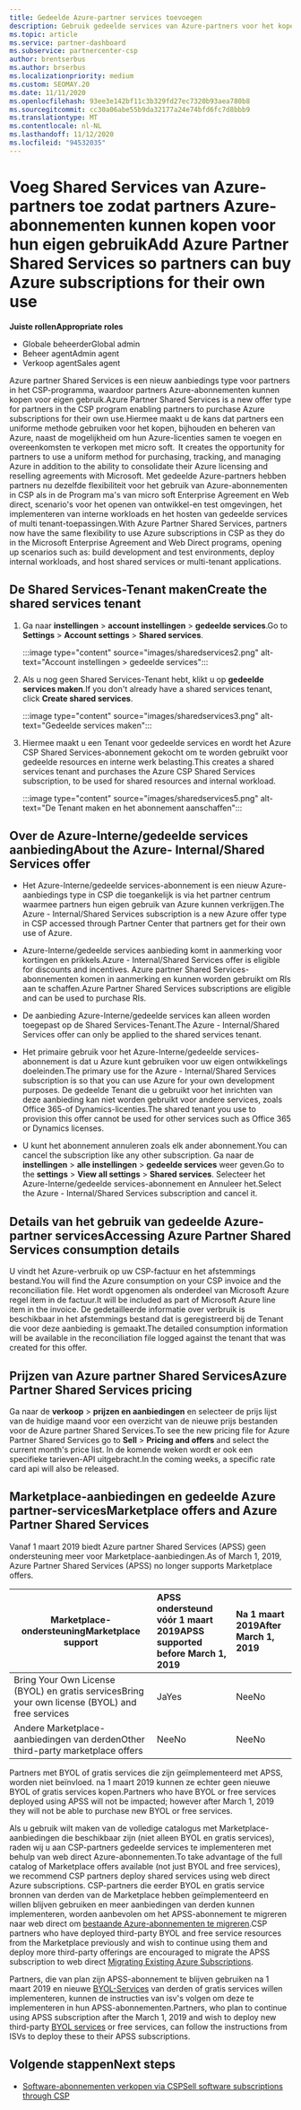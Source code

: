 ```yaml
---
title: Gedeelde Azure-partner services toevoegen
description: Gebruik gedeelde services van Azure-partners voor het kopen van Azure-abonnementen voor eigen gebruik en voor een uniforme methode om Azure te kopen, bij te houden en te beheren.
ms.topic: article
ms.service: partner-dashboard
ms.subservice: partnercenter-csp
author: brentserbus
ms.author: brserbus
ms.localizationpriority: medium
ms.custom: SEOMAY.20
ms.date: 11/11/2020
ms.openlocfilehash: 93ee3e142bf11c3b329fd27ec7320b93aea780b8
ms.sourcegitcommit: cc30a06abe55b9da32177a24e74bfd6fc7d8bbb9
ms.translationtype: MT
ms.contentlocale: nl-NL
ms.lasthandoff: 11/12/2020
ms.locfileid: "94532035"
---
```

# <a name="add-azure-partner-shared-services-so-partners-can-buy-azure-subscriptions-for-their-own-use"></a><span data-ttu-id="d51ca-103">Voeg Shared Services van Azure-partners toe zodat partners Azure-abonnementen kunnen kopen voor hun eigen gebruik</span><span class="sxs-lookup"><span data-stu-id="d51ca-103">Add Azure Partner Shared Services so partners can buy Azure subscriptions for their own use</span></span>

 
<span data-ttu-id="d51ca-104">**Juiste rollen**</span><span class="sxs-lookup"><span data-stu-id="d51ca-104">**Appropriate roles**</span></span>

- <span data-ttu-id="d51ca-105">Globale beheerder</span><span class="sxs-lookup"><span data-stu-id="d51ca-105">Global admin</span></span>
- <span data-ttu-id="d51ca-106">Beheer agent</span><span class="sxs-lookup"><span data-stu-id="d51ca-106">Admin agent</span></span>
- <span data-ttu-id="d51ca-107">Verkoop agent</span><span class="sxs-lookup"><span data-stu-id="d51ca-107">Sales agent</span></span>

<span data-ttu-id="d51ca-108">Azure partner Shared Services is een nieuw aanbiedings type voor partners in het CSP-programma, waardoor partners Azure-abonnementen kunnen kopen voor eigen gebruik.</span><span class="sxs-lookup"><span data-stu-id="d51ca-108">Azure Partner Shared Services is a new offer type for partners in the CSP program enabling partners to purchase Azure subscriptions for their own use.</span></span><span data-ttu-id="d51ca-109">Hiermee maakt u de kans dat partners een uniforme methode gebruiken voor het kopen, bijhouden en beheren van Azure, naast de mogelijkheid om hun Azure-licenties samen te voegen en overeenkomsten te verkopen met micro soft.</span><span class="sxs-lookup"><span data-stu-id="d51ca-109">  It creates the opportunity for partners to use a uniform method for purchasing, tracking, and managing Azure in addition to the ability to consolidate their Azure licensing and reselling agreements with Microsoft.</span></span> <span data-ttu-id="d51ca-110">Met gedeelde Azure-partners hebben partners nu dezelfde flexibiliteit voor het gebruik van Azure-abonnementen in CSP als in de Program ma's van micro soft Enterprise Agreement en Web direct, scenario's voor het openen van ontwikkel-en test omgevingen, het implementeren van interne workloads en het hosten van gedeelde services of multi tenant-toepassingen.</span><span class="sxs-lookup"><span data-stu-id="d51ca-110">With Azure Partner Shared Services, partners now have the same flexibility to use Azure subscriptions in CSP as they do in the Microsoft Enterprise Agreement and Web Direct programs, opening up scenarios such as:  build development and test environments, deploy internal workloads, and host shared services or multi-tenant applications.</span></span>  

## <a name="create-the-shared-services-tenant"></a><span data-ttu-id="d51ca-111">De Shared Services-Tenant maken</span><span class="sxs-lookup"><span data-stu-id="d51ca-111">Create the shared services tenant</span></span>

1. <span data-ttu-id="d51ca-112">Ga naar **instellingen**  >  **account instellingen**  >  **gedeelde services**.</span><span class="sxs-lookup"><span data-stu-id="d51ca-112">Go to **Settings** > **Account settings** > **Shared services**.</span></span>

   :::image type="content" source="images/sharedservices2.png" alt-text="Account instellingen > gedeelde services":::

2. <span data-ttu-id="d51ca-114">Als u nog geen Shared Services-Tenant hebt, klikt u op **gedeelde services maken**.</span><span class="sxs-lookup"><span data-stu-id="d51ca-114">If you don't already have a shared services tenant, click **Create shared services**.</span></span>

   :::image type="content" source="images/sharedservices3.png" alt-text="Gedeelde services maken":::

3. <span data-ttu-id="d51ca-116">Hiermee maakt u een Tenant voor gedeelde services en wordt het Azure CSP Shared Services-abonnement gekocht om te worden gebruikt voor gedeelde resources en interne werk belasting.</span><span class="sxs-lookup"><span data-stu-id="d51ca-116">This creates a shared services tenant and purchases the Azure CSP Shared Services subscription, to be used for shared resources and internal workload.</span></span>

   :::image type="content" source="images/sharedservices5.png" alt-text="De Tenant maken en het abonnement aanschaffen":::

## <a name="about-the-azure--internalshared-services-offer"></a><span data-ttu-id="d51ca-118">Over de Azure-Interne/gedeelde services aanbieding</span><span class="sxs-lookup"><span data-stu-id="d51ca-118">About the Azure- Internal/Shared Services offer</span></span>

- <span data-ttu-id="d51ca-119">Het Azure-Interne/gedeelde services-abonnement is een nieuw Azure-aanbiedings type in CSP die toegankelijk is via het partner centrum waarmee partners hun eigen gebruik van Azure kunnen verkrijgen.</span><span class="sxs-lookup"><span data-stu-id="d51ca-119">The Azure - Internal/Shared Services subscription is a new Azure offer type in CSP accessed through Partner Center that partners get for their own use of Azure.</span></span>

- <span data-ttu-id="d51ca-120">Azure-Interne/gedeelde services aanbieding komt in aanmerking voor kortingen en prikkels.</span><span class="sxs-lookup"><span data-stu-id="d51ca-120">Azure - Internal/Shared Services offer is eligible for discounts and incentives.</span></span>  <span data-ttu-id="d51ca-121">Azure partner Shared Services-abonnementen komen in aanmerking en kunnen worden gebruikt om RIs aan te schaffen.</span><span class="sxs-lookup"><span data-stu-id="d51ca-121">Azure Partner Shared Services subscriptions are eligible and can be used to purchase RIs.</span></span>

- <span data-ttu-id="d51ca-122">De aanbieding Azure-Interne/gedeelde services kan alleen worden toegepast op de Shared Services-Tenant.</span><span class="sxs-lookup"><span data-stu-id="d51ca-122">The Azure - Internal/Shared Services offer can only be applied to the shared services tenant.</span></span>

- <span data-ttu-id="d51ca-123">Het primaire gebruik voor het Azure-Interne/gedeelde services-abonnement is dat u Azure kunt gebruiken voor uw eigen ontwikkelings doeleinden.</span><span class="sxs-lookup"><span data-stu-id="d51ca-123">The primary use for the Azure - Internal/Shared Services subscription is so that you can use Azure for your own development purposes.</span></span> <span data-ttu-id="d51ca-124">De gedeelde Tenant die u gebruikt voor het inrichten van deze aanbieding kan niet worden gebruikt voor andere services, zoals Office 365-of Dynamics-licenties.</span><span class="sxs-lookup"><span data-stu-id="d51ca-124">The shared tenant you use to provision this offer cannot be used for other services such as Office 365 or Dynamics licenses.</span></span>

- <span data-ttu-id="d51ca-125">U kunt het abonnement annuleren zoals elk ander abonnement.</span><span class="sxs-lookup"><span data-stu-id="d51ca-125">You can cancel the subscription like any other subscription.</span></span> <span data-ttu-id="d51ca-126">Ga naar de **instellingen**  >  **alle instellingen**  >  **gedeelde services** weer geven.</span><span class="sxs-lookup"><span data-stu-id="d51ca-126">Go to the **settings** > **View all settings** > **Shared services**.</span></span> <span data-ttu-id="d51ca-127">Selecteer het Azure-Interne/gedeelde services-abonnement en Annuleer het.</span><span class="sxs-lookup"><span data-stu-id="d51ca-127">Select the Azure - Internal/Shared Services subscription and cancel it.</span></span>

## <a name="accessing-azure-partner-shared-services-consumption-details"></a><span data-ttu-id="d51ca-128">Details van het gebruik van gedeelde Azure-partner services</span><span class="sxs-lookup"><span data-stu-id="d51ca-128">Accessing Azure Partner Shared Services consumption details</span></span>

<span data-ttu-id="d51ca-129">U vindt het Azure-verbruik op uw CSP-factuur en het afstemmings bestand.</span><span class="sxs-lookup"><span data-stu-id="d51ca-129">You will find the Azure consumption on your CSP invoice and the reconciliation file.</span></span> <span data-ttu-id="d51ca-130">Het wordt opgenomen als onderdeel van Microsoft Azure regel item in de factuur.</span><span class="sxs-lookup"><span data-stu-id="d51ca-130">It will be included as part of Microsoft Azure line item in the invoice.</span></span> <span data-ttu-id="d51ca-131">De gedetailleerde informatie over verbruik is beschikbaar in het afstemmings bestand dat is geregistreerd bij de Tenant die voor deze aanbieding is gemaakt.</span><span class="sxs-lookup"><span data-stu-id="d51ca-131">The detailed consumption information will be available in the reconciliation file logged against the tenant that was created for this offer.</span></span>

## <a name="azure-partner-shared-services-pricing"></a><span data-ttu-id="d51ca-132">Prijzen van Azure partner Shared Services</span><span class="sxs-lookup"><span data-stu-id="d51ca-132">Azure Partner Shared Services pricing</span></span>

<span data-ttu-id="d51ca-133">Ga naar de **verkoop**  >  **prijzen en aanbiedingen** en selecteer de prijs lijst van de huidige maand voor een overzicht van de nieuwe prijs bestanden voor de Azure partner Shared Services.</span><span class="sxs-lookup"><span data-stu-id="d51ca-133">To see the new pricing file for Azure Partner Shared Services go to **Sell** > **Pricing and offers** and select the current month's price list.</span></span> <span data-ttu-id="d51ca-134">In de komende weken wordt er ook een specifieke tarieven-API uitgebracht.</span><span class="sxs-lookup"><span data-stu-id="d51ca-134">In the coming weeks, a specific rate card api will also be released.</span></span>

## <a name="marketplace-offers-and-azure-partner-shared-services"></a><span data-ttu-id="d51ca-135">Marketplace-aanbiedingen en gedeelde Azure partner-services</span><span class="sxs-lookup"><span data-stu-id="d51ca-135">Marketplace offers and Azure Partner Shared Services</span></span>

<span data-ttu-id="d51ca-136">Vanaf 1 maart 2019 biedt Azure partner Shared Services (APSS) geen ondersteuning meer voor Marketplace-aanbiedingen.</span><span class="sxs-lookup"><span data-stu-id="d51ca-136">As of March 1, 2019, Azure Partner Shared Services (APSS) no longer supports Marketplace offers.</span></span>

|<span data-ttu-id="d51ca-137">**Marketplace-ondersteuning**</span><span class="sxs-lookup"><span data-stu-id="d51ca-137">**Marketplace support**</span></span>   |<span data-ttu-id="d51ca-138">**APSS ondersteund vóór 1 maart 2019**</span><span class="sxs-lookup"><span data-stu-id="d51ca-138">**APSS supported before March 1, 2019**</span></span>|<span data-ttu-id="d51ca-139">**Na 1 maart 2019**</span><span class="sxs-lookup"><span data-stu-id="d51ca-139">**After March 1, 2019**</span></span>|
|---------------------------|:----------------------------|:-------------------|
|<span data-ttu-id="d51ca-140">Bring Your Own License (BYOL) en gratis services</span><span class="sxs-lookup"><span data-stu-id="d51ca-140">Bring your own license (BYOL) and free services</span></span>   | <span data-ttu-id="d51ca-141">Ja</span><span class="sxs-lookup"><span data-stu-id="d51ca-141">Yes</span></span>   | <span data-ttu-id="d51ca-142">Nee</span><span class="sxs-lookup"><span data-stu-id="d51ca-142">No</span></span>|
|<span data-ttu-id="d51ca-143">Andere Marketplace-aanbiedingen van derden</span><span class="sxs-lookup"><span data-stu-id="d51ca-143">Other third-party marketplace offers</span></span>   | <span data-ttu-id="d51ca-144">Nee</span><span class="sxs-lookup"><span data-stu-id="d51ca-144">No</span></span>   |<span data-ttu-id="d51ca-145">Nee</span><span class="sxs-lookup"><span data-stu-id="d51ca-145">No</span></span>|

<span data-ttu-id="d51ca-146">Partners met BYOL of gratis services die zijn geïmplementeerd met APSS, worden niet beïnvloed. na 1 maart 2019 kunnen ze echter geen nieuwe BYOL of gratis services kopen.</span><span class="sxs-lookup"><span data-stu-id="d51ca-146">Partners who have BYOL or free services deployed using APSS will not be impacted; however after March 1, 2019 they will not be able to purchase new BYOL or free services.</span></span>

<span data-ttu-id="d51ca-147">Als u gebruik wilt maken van de volledige catalogus met Marketplace-aanbiedingen die beschikbaar zijn (niet alleen BYOL en gratis services), raden wij u aan CSP-partners gedeelde services te implementeren met behulp van web direct Azure-abonnementen.</span><span class="sxs-lookup"><span data-stu-id="d51ca-147">To take advantage of the full catalog of Marketplace offers available (not just BYOL and free services), we recommend CSP partners deploy shared services using web direct Azure subscriptions.</span></span>  <span data-ttu-id="d51ca-148">CSP-partners die eerder BYOL en gratis service bronnen van derden van de Marketplace hebben geïmplementeerd en willen blijven gebruiken en meer aanbiedingen van derden kunnen implementeren, worden aanbevolen om het APSS-abonnement te migreren naar web direct om [bestaande Azure-abonnementen te migreren](/azure/cloud-solution-provider/migration/migration#migrating-existing-azure-subscriptions).</span><span class="sxs-lookup"><span data-stu-id="d51ca-148">CSP partners who have deployed third-party BYOL and free service resources from the Marketplace previously and wish to continue using them and deploy more third-party offerings are encouraged to migrate the APSS subscription to web direct [Migrating Existing Azure Subscriptions](/azure/cloud-solution-provider/migration/migration#migrating-existing-azure-subscriptions).</span></span>

<span data-ttu-id="d51ca-149">Partners, die van plan zijn APSS-abonnement te blijven gebruiken na 1 maart 2019 en nieuwe [BYOL-Services](https://azuremarketplace.microsoft.com/marketplace/apps?filters=byol) van derden of gratis services willen implementeren, kunnen de instructies van isv's volgen om deze te implementeren in hun APSS-abonnementen.</span><span class="sxs-lookup"><span data-stu-id="d51ca-149">Partners, who plan to continue using APSS subscription after the March 1, 2019 and wish to deploy new third-party [BYOL services](https://azuremarketplace.microsoft.com/marketplace/apps?filters=byol) or free services, can follow the instructions from ISVs to deploy these to their APSS subscriptions.</span></span>

## <a name="next-steps"></a><span data-ttu-id="d51ca-150">Volgende stappen</span><span class="sxs-lookup"><span data-stu-id="d51ca-150">Next steps</span></span>

- [<span data-ttu-id="d51ca-151">Software-abonnementen verkopen via CSP</span><span class="sxs-lookup"><span data-stu-id="d51ca-151">Sell software subscriptions through CSP</span></span>](csp-software-subscriptions.md)